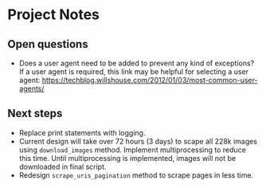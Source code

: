 # Project Notes

## Open questions
- Does a user agent need to be added to prevent any kind of exceptions? If a user agent is required, this link may be helpful for selecting a user agent: https://techblog.willshouse.com/2012/01/03/most-common-user-agents/



## Next steps
- Replace print statements with logging.
- Current design will take over 72 hours (3 days) to scape all 228k images using `download_images` method. Implement multiprocessing to reduce this time. Until multiprocessing is implemented, images will not be downloaded in final script.
- Redesign `scrape_uris_pagination` method to scrape pages in less time.
